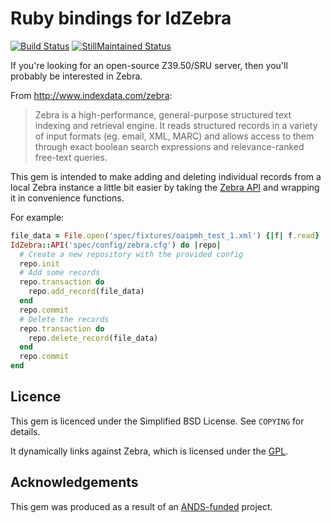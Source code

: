 Ruby bindings for IdZebra
=========================

[![Build Status](https://secure.travis-ci.org/tjdett/idzebra.png)](https://travis-ci.org/tjdett/idzebra) [![StillMaintained Status](http://stillmaintained.com/tjdett/idzebra.png)](http://stillmaintained.com/tjdett/idzebra)

If you're looking for an open-source Z39.50/SRU server, then you'll probably be
interested in Zebra.

From <http://www.indexdata.com/zebra>:

> Zebra is a high-performance, general-purpose structured text indexing and
> retrieval engine. It reads structured records in a variety of input formats
> (eg. email, XML, MARC) and allows access to them through exact boolean search
> expressions and relevance-ranked free-text queries.

This gem is intended to make adding and deleting individual records from a local
Zebra instance a little bit easier by taking the [Zebra API][api] and wrapping
it in convenience functions.

For example:

```ruby
file_data = File.open('spec/fixtures/oaipmh_test_1.xml') {|f| f.read}
IdZebra::API('spec/config/zebra.cfg') do |repo|
  # Create a new repository with the provided config
  repo.init
  # Add some records
  repo.transaction do
    repo.add_record(file_data)
  end
  repo.commit
  # Delete the records
  repo.transaction do
    repo.delete_record(file_data)
  end
  repo.commit
end
```

Licence
-------

This gem is licenced under the Simplified BSD License. See `COPYING` for
details.

It dynamically links against Zebra, which is licensed under the
[GPL](http://www.indexdata.com/licences/gpl).

Acknowledgements
----------------

This gem was produced as a result of an [ANDS-funded](http://www.ands.org.au/)
project.

[api]: http://www.indexdata.com/zebra/dox/html/api_8h.html
